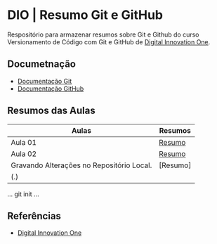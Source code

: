 # DIO | Resumo Git e GitHub

Respositório para armazenar resumos sobre Git e Github do curso Versionamento de Código com Git e GitHub de [Digital Innovation One](https://www.dio.me).

## Documetnação
- [Documentação Git](https://git-scm.com/doc)
- [Documentação GitHub](https://docs.github.com/)

## Resumos das Aulas


| Aulas | Resumos |
|-------|---------|
|Aula 01| [Resumo](aula-01.md)|
|Aula 02| [Resumo](aula-02.md)|
| Gravando Alterações no Repositório Local. | [Resumo]
(.) |

...
git init
...

## Referências
- [Digital Innovation One]()
